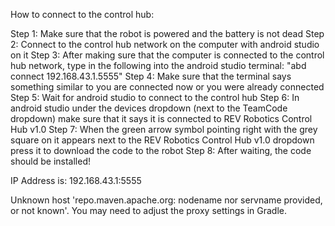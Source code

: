 How to connect to the control hub: 

Step 1: Make sure that the robot is powered and the battery is not dead
Step 2: Connect to the control hub network on the computer with android studio on it
Step 3: After making sure that the computer is connected to the control hub network,
type in the following into the android studio terminal: "abd connect 192.168.43.1.5555"
Step 4: Make sure that the terminal says something similar to you are connected now or 
you were already connected
Step 5: Wait for android studio to connect to the control hub
Step 6: In android studio under the devices dropdown (next to the TeamCode dropdown) make sure
that it says it is connected to REV Robotics Control Hub v1.0
Step 7: When the green arrow symbol pointing right with the grey square on it appears next to
the REV Robotics Control Hub v1.0 dropdown press it to download the code to the robot
Step 8: After waiting, the code should be installed!

IP Address is: 192.168.43.1:5555

Unknown host 'repo.maven.apache.org: nodename nor servname provided, or not known'. You may need to adjust the proxy settings in Gradle.